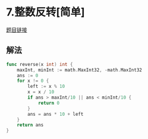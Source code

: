 # 7.整数反转[简单]

[题目链接](https://leetcode-cn.com/problems/reverse-integer/submissions/)

## 解法

```go
func reverse(x int) int {
    maxInt, minInt := math.MaxInt32, -math.MaxInt32
    ans := 0
    for x != 0 {
        left := x % 10
        x = x / 10
        if ans > maxInt/10 || ans < minInt/10 {
            return 0
        }
        ans = ans * 10 + left
    }
    return ans
}
```